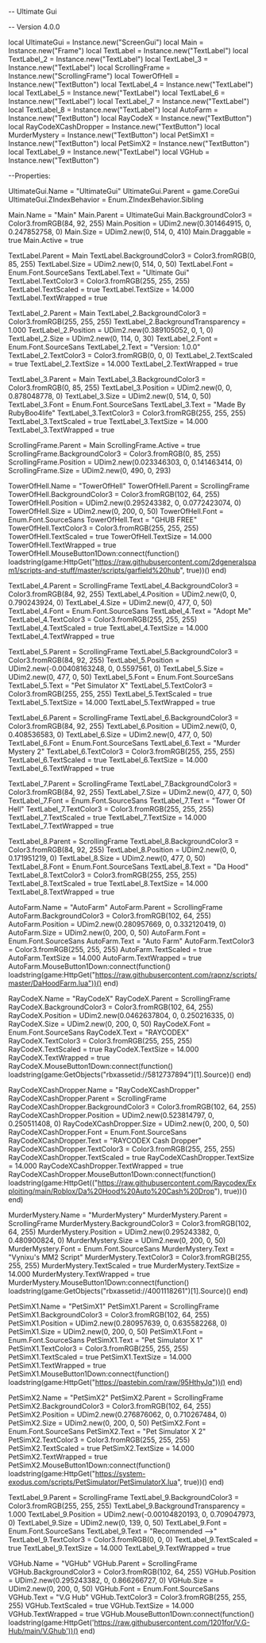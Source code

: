 -- Ultimate Gui

-- Version 4.0.0

local UltimateGui = Instance.new("ScreenGui")
local Main = Instance.new("Frame")
local TextLabel = Instance.new("TextLabel")
local TextLabel_2 = Instance.new("TextLabel")
local TextLabel_3 = Instance.new("TextLabel")
local ScrollingFrame = Instance.new("ScrollingFrame")
local TowerOfHell = Instance.new("TextButton")
local TextLabel_4 = Instance.new("TextLabel")
local TextLabel_5 = Instance.new("TextLabel")
local TextLabel_6 = Instance.new("TextLabel")
local TextLabel_7 = Instance.new("TextLabel")
local TextLabel_8 = Instance.new("TextLabel")
local AutoFarm = Instance.new("TextButton")
local RayCodeX = Instance.new("TextButton")
local RayCodeXCashDropper = Instance.new("TextButton")
local MurderMystery = Instance.new("TextButton")
local PetSimX1 = Instance.new("TextButton")
local PetSimX2 = Instance.new("TextButton")
local TextLabel_9 = Instance.new("TextLabel")
local VGHub = Instance.new("TextButton")

--Properties:

UltimateGui.Name = "UltimateGui"
UltimateGui.Parent = game.CoreGui
UltimateGui.ZIndexBehavior = Enum.ZIndexBehavior.Sibling

Main.Name = "Main"
Main.Parent = UltimateGui
Main.BackgroundColor3 = Color3.fromRGB(84, 92, 255)
Main.Position = UDim2.new(0.301464915, 0, 0.247852758, 0)
Main.Size = UDim2.new(0, 514, 0, 410)
Main.Draggable = true
Main.Active = true

TextLabel.Parent = Main
TextLabel.BackgroundColor3 = Color3.fromRGB(0, 85, 255)
TextLabel.Size = UDim2.new(0, 514, 0, 50)
TextLabel.Font = Enum.Font.SourceSans
TextLabel.Text = "Ultimate Gui"
TextLabel.TextColor3 = Color3.fromRGB(255, 255, 255)
TextLabel.TextScaled = true
TextLabel.TextSize = 14.000
TextLabel.TextWrapped = true

TextLabel_2.Parent = Main
TextLabel_2.BackgroundColor3 = Color3.fromRGB(255, 255, 255)
TextLabel_2.BackgroundTransparency = 1.000
TextLabel_2.Position = UDim2.new(0.389105052, 0, 1, 0)
TextLabel_2.Size = UDim2.new(0, 114, 0, 30)
TextLabel_2.Font = Enum.Font.SourceSans
TextLabel_2.Text = "Version: 1.0.0"
TextLabel_2.TextColor3 = Color3.fromRGB(0, 0, 0)
TextLabel_2.TextScaled = true
TextLabel_2.TextSize = 14.000
TextLabel_2.TextWrapped = true

TextLabel_3.Parent = Main
TextLabel_3.BackgroundColor3 = Color3.fromRGB(0, 85, 255)
TextLabel_3.Position = UDim2.new(0, 0, 0.878048778, 0)
TextLabel_3.Size = UDim2.new(0, 514, 0, 50)
TextLabel_3.Font = Enum.Font.SourceSans
TextLabel_3.Text = "Made By RubyBoo4life"
TextLabel_3.TextColor3 = Color3.fromRGB(255, 255, 255)
TextLabel_3.TextScaled = true
TextLabel_3.TextSize = 14.000
TextLabel_3.TextWrapped = true

ScrollingFrame.Parent = Main
ScrollingFrame.Active = true
ScrollingFrame.BackgroundColor3 = Color3.fromRGB(0, 85, 255)
ScrollingFrame.Position = UDim2.new(0.023346303, 0, 0.141463414, 0)
ScrollingFrame.Size = UDim2.new(0, 490, 0, 293)

TowerOfHell.Name = "TowerOfHell"
TowerOfHell.Parent = ScrollingFrame
TowerOfHell.BackgroundColor3 = Color3.fromRGB(102, 64, 255)
TowerOfHell.Position = UDim2.new(0.295243382, 0, 0.0772423074, 0)
TowerOfHell.Size = UDim2.new(0, 200, 0, 50)
TowerOfHell.Font = Enum.Font.SourceSans
TowerOfHell.Text = "GHUB  FREE"
TowerOfHell.TextColor3 = Color3.fromRGB(255, 255, 255)
TowerOfHell.TextScaled = true
TowerOfHell.TextSize = 14.000
TowerOfHell.TextWrapped = true
TowerOfHell.MouseButton1Down:connect(function()
	loadstring(game:HttpGet("https://raw.githubusercontent.com/2dgeneralspam1/scripts-and-stuff/master/scripts/garfield%20hub", true))()
end)

TextLabel_4.Parent = ScrollingFrame
TextLabel_4.BackgroundColor3 = Color3.fromRGB(84, 92, 255)
TextLabel_4.Position = UDim2.new(0, 0, 0.790243924, 0)
TextLabel_4.Size = UDim2.new(0, 477, 0, 50)
TextLabel_4.Font = Enum.Font.SourceSans
TextLabel_4.Text = "Adopt Me"
TextLabel_4.TextColor3 = Color3.fromRGB(255, 255, 255)
TextLabel_4.TextScaled = true
TextLabel_4.TextSize = 14.000
TextLabel_4.TextWrapped = true

TextLabel_5.Parent = ScrollingFrame
TextLabel_5.BackgroundColor3 = Color3.fromRGB(84, 92, 255)
TextLabel_5.Position = UDim2.new(-0.00408163248, 0, 0.5597561, 0)
TextLabel_5.Size = UDim2.new(0, 477, 0, 50)
TextLabel_5.Font = Enum.Font.SourceSans
TextLabel_5.Text = "Pet Simulator X"
TextLabel_5.TextColor3 = Color3.fromRGB(255, 255, 255)
TextLabel_5.TextScaled = true
TextLabel_5.TextSize = 14.000
TextLabel_5.TextWrapped = true

TextLabel_6.Parent = ScrollingFrame
TextLabel_6.BackgroundColor3 = Color3.fromRGB(84, 92, 255)
TextLabel_6.Position = UDim2.new(0, 0, 0.408536583, 0)
TextLabel_6.Size = UDim2.new(0, 477, 0, 50)
TextLabel_6.Font = Enum.Font.SourceSans
TextLabel_6.Text = "Murder Mystery 2"
TextLabel_6.TextColor3 = Color3.fromRGB(255, 255, 255)
TextLabel_6.TextScaled = true
TextLabel_6.TextSize = 14.000
TextLabel_6.TextWrapped = true

TextLabel_7.Parent = ScrollingFrame
TextLabel_7.BackgroundColor3 = Color3.fromRGB(84, 92, 255)
TextLabel_7.Size = UDim2.new(0, 477, 0, 50)
TextLabel_7.Font = Enum.Font.SourceSans
TextLabel_7.Text = "Tower Of Hell"
TextLabel_7.TextColor3 = Color3.fromRGB(255, 255, 255)
TextLabel_7.TextScaled = true
TextLabel_7.TextSize = 14.000
TextLabel_7.TextWrapped = true

TextLabel_8.Parent = ScrollingFrame
TextLabel_8.BackgroundColor3 = Color3.fromRGB(84, 92, 255)
TextLabel_8.Position = UDim2.new(0, 0, 0.171951219, 0)
TextLabel_8.Size = UDim2.new(0, 477, 0, 50)
TextLabel_8.Font = Enum.Font.SourceSans
TextLabel_8.Text = "Da Hood"
TextLabel_8.TextColor3 = Color3.fromRGB(255, 255, 255)
TextLabel_8.TextScaled = true
TextLabel_8.TextSize = 14.000
TextLabel_8.TextWrapped = true

AutoFarm.Name = "AutoFarm"
AutoFarm.Parent = ScrollingFrame
AutoFarm.BackgroundColor3 = Color3.fromRGB(102, 64, 255)
AutoFarm.Position = UDim2.new(0.280957669, 0, 0.332120419, 0)
AutoFarm.Size = UDim2.new(0, 200, 0, 50)
AutoFarm.Font = Enum.Font.SourceSans
AutoFarm.Text = "Auto Farm"
AutoFarm.TextColor3 = Color3.fromRGB(255, 255, 255)
AutoFarm.TextScaled = true
AutoFarm.TextSize = 14.000
AutoFarm.TextWrapped = true
AutoFarm.MouseButton1Down:connect(function()
	loadstring(game:HttpGet("https://raw.githubusercontent.com/rapnz/scripts/master/DaHoodFarm.lua"))()
end)

RayCodeX.Name = "RayCodeX"
RayCodeX.Parent = ScrollingFrame
RayCodeX.BackgroundColor3 = Color3.fromRGB(102, 64, 255)
RayCodeX.Position = UDim2.new(0.0462637804, 0, 0.250216335, 0)
RayCodeX.Size = UDim2.new(0, 200, 0, 50)
RayCodeX.Font = Enum.Font.SourceSans
RayCodeX.Text = "RAYCODEX"
RayCodeX.TextColor3 = Color3.fromRGB(255, 255, 255)
RayCodeX.TextScaled = true
RayCodeX.TextSize = 14.000
RayCodeX.TextWrapped = true
RayCodeX.MouseButton1Down:connect(function()
	loadstring(game:GetObjects("rbxassetid://5812737894")[1].Source)()
end)

RayCodeXCashDropper.Name = "RayCodeXCashDropper"
RayCodeXCashDropper.Parent = ScrollingFrame
RayCodeXCashDropper.BackgroundColor3 = Color3.fromRGB(102, 64, 255)
RayCodeXCashDropper.Position = UDim2.new(0.523814797, 0, 0.250511408, 0)
RayCodeXCashDropper.Size = UDim2.new(0, 200, 0, 50)
RayCodeXCashDropper.Font = Enum.Font.SourceSans
RayCodeXCashDropper.Text = "RAYCODEX Cash Dropper"
RayCodeXCashDropper.TextColor3 = Color3.fromRGB(255, 255, 255)
RayCodeXCashDropper.TextScaled = true
RayCodeXCashDropper.TextSize = 14.000
RayCodeXCashDropper.TextWrapped = true
RayCodeXCashDropper.MouseButton1Down:connect(function()
	loadstring(game:HttpGet(("https://raw.githubusercontent.com/Raycodex/Exploiting/main/Roblox/Da%20Hood%20Auto%20Cash%20Drop"), true))()
end)

MurderMystery.Name = "MurderMystery"
MurderMystery.Parent = ScrollingFrame
MurderMystery.BackgroundColor3 = Color3.fromRGB(102, 64, 255)
MurderMystery.Position = UDim2.new(0.295243382, 0, 0.480900824, 0)
MurderMystery.Size = UDim2.new(0, 200, 0, 50)
MurderMystery.Font = Enum.Font.SourceSans
MurderMystery.Text = "Vynixu's MM2 Script"
MurderMystery.TextColor3 = Color3.fromRGB(255, 255, 255)
MurderMystery.TextScaled = true
MurderMystery.TextSize = 14.000
MurderMystery.TextWrapped = true
MurderMystery.MouseButton1Down:connect(function()
	loadstring(game:GetObjects("rbxassetid://4001118261")[1].Source)()
end)

PetSimX1.Name = "PetSimX1"
PetSimX1.Parent = ScrollingFrame
PetSimX1.BackgroundColor3 = Color3.fromRGB(102, 64, 255)
PetSimX1.Position = UDim2.new(0.280957639, 0, 0.635582268, 0)
PetSimX1.Size = UDim2.new(0, 200, 0, 50)
PetSimX1.Font = Enum.Font.SourceSans
PetSimX1.Text = "Pet Simulator X 1"
PetSimX1.TextColor3 = Color3.fromRGB(255, 255, 255)
PetSimX1.TextScaled = true
PetSimX1.TextSize = 14.000
PetSimX1.TextWrapped = true
PetSimX1.MouseButton1Down:connect(function()
	loadstring(game:HttpGet("https://pastebin.com/raw/95HthyJq"))()
end)

PetSimX2.Name = "PetSimX2"
PetSimX2.Parent = ScrollingFrame
PetSimX2.BackgroundColor3 = Color3.fromRGB(102, 64, 255)
PetSimX2.Position = UDim2.new(0.276876062, 0, 0.710267484, 0)
PetSimX2.Size = UDim2.new(0, 200, 0, 50)
PetSimX2.Font = Enum.Font.SourceSans
PetSimX2.Text = "Pet Simulator X 2"
PetSimX2.TextColor3 = Color3.fromRGB(255, 255, 255)
PetSimX2.TextScaled = true
PetSimX2.TextSize = 14.000
PetSimX2.TextWrapped = true
PetSimX2.MouseButton1Down:connect(function()
	loadstring(game:HttpGet("https://system-exodus.com/scripts/PetSimulator/PetSimulatorX.lua", true))()
end)

TextLabel_9.Parent = ScrollingFrame
TextLabel_9.BackgroundColor3 = Color3.fromRGB(255, 255, 255)
TextLabel_9.BackgroundTransparency = 1.000
TextLabel_9.Position = UDim2.new(-0.00104820193, 0, 0.709047973, 0)
TextLabel_9.Size = UDim2.new(0, 139, 0, 50)
TextLabel_9.Font = Enum.Font.SourceSans
TextLabel_9.Text = "Recommended -->"
TextLabel_9.TextColor3 = Color3.fromRGB(0, 0, 0)
TextLabel_9.TextScaled = true
TextLabel_9.TextSize = 14.000
TextLabel_9.TextWrapped = true

VGHub.Name = "VGHub"
VGHub.Parent = ScrollingFrame
VGHub.BackgroundColor3 = Color3.fromRGB(102, 64, 255)
VGHub.Position = UDim2.new(0.295243382, 0, 0.866266727, 0)
VGHub.Size = UDim2.new(0, 200, 0, 50)
VGHub.Font = Enum.Font.SourceSans
VGHub.Text = "V.G Hub"
VGHub.TextColor3 = Color3.fromRGB(255, 255, 255)
VGHub.TextScaled = true
VGHub.TextSize = 14.000
VGHub.TextWrapped = true
VGHub.MouseButton1Down:connect(function()
	loadstring(game:HttpGet('https://raw.githubusercontent.com/1201for/V.G-Hub/main/V.Ghub'))()
end)
